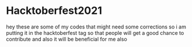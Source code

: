 # Hacktoberfest2021
hey these are some of my codes that might need some corrections so i am putting it in the hacktoberfest tag so that people will get a good chance to contribute and also it will be beneficial for me also
